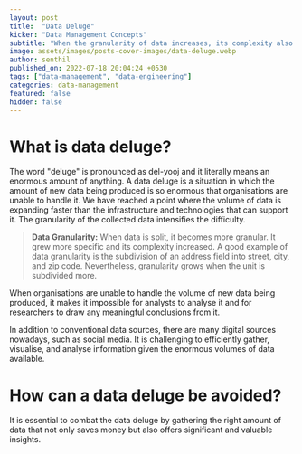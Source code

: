 ```yaml
---
layout: post
title:  "Data Deluge"
kicker: "Data Management Concepts"
subtitle: "When the granularity of data increases, its complexity also increases. At some point, we will reach a point where we cannot handle the volume of fresh data being generated."
image: assets/images/posts-cover-images/data-deluge.webp
author: senthil
published_on: 2022-07-18 20:04:24 +0530
tags: ["data-management", "data-engineering"]
categories: data-management
featured: false
hidden: false
---
```


# What is data deluge?

The word "deluge" is pronounced as del-yooj and it literally means an enormous amount of anything. A data deluge is a situation in which the amount of new data being produced is so enormous that organisations are unable to handle it. We have reached a point where the volume of data is expanding faster than the infrastructure and technologies that can support it. The granularity of the collected data intensifies the difficulty.

> **Data Granularity:** When data is split, it becomes more granular. It grew more specific and its complexity increased. A good example of data granularity is the subdivision of an address field into street, city, and zip code. Nevertheless, granularity grows when the unit is subdivided more.

When organisations are unable to handle the volume of new data being produced, it makes it impossible for analysts to analyse it and for researchers to draw any meaningful conclusions from it.

In addition to conventional data sources, there are many digital sources nowadays, such as social media. It is challenging to efficiently gather, visualise, and analyse information given the enormous volumes of data available.

# How can a data deluge be avoided?

It is essential to combat the data deluge by gathering the right amount of data that not only saves money but also offers significant and valuable insights.
